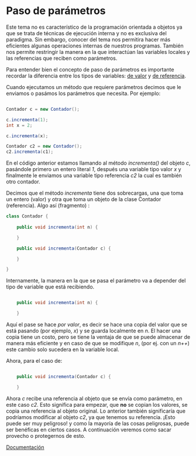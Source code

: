 # Paso de parámetros

Este tema no es característico de la  programación
orientada a objetos ya que se trata de técnicas de ejecución 
interna y no es exclusiva del paradigma. Sin embargo, conocer
del tema nos permitira hacer más eficientes algunas operaciones 
internas de nuestros programas. También nos permite restringir
la manera en la que interactúan las variables locales 
y las referencias que reciben como parámetros. 


Para entender bien el concepto de paso de parámetros
es importante recordar la diferencia entre los tipos de
variables: [de valor](https://docs.microsoft.com/es-mx/dotnet/csharp/language-reference/keywords/value-types) y [de referencia](https://docs.microsoft.com/es-mx/dotnet/csharp/language-reference/keywords/reference-types).


Cuando ejecutamos un método que requiere parámetros
decimos que le enviamos o pasámos los parámetros que necesita.
Por ejemplo:

```csharp

Contador c = new Contador();

c.incrementa(1);
int x = 2;

c.incrementa(x);

Contador c2 = new Contador();
c2.incrementa(c1);

```

En el código anterior estamos llamando al método *incrementa()* del
objeto *c*, pasándole primero un entero literal *1*, después una
variable tipo valor *x* y finalmente le enviamos una variable
tipo referencia *c2* la cual es también otro contador. 

Decimos que el método *incrementa* tiene dos sobrecargas, una que
toma un entero (valor) y otra que toma un objeto de la clase
Contador (referencia).  Algo así (fragmento) :


```csharp
class Contador {
	
	public void incrementa(int n) { 

	}

	public void incrementa(Contador c) { 

	}

}

```


Internamente, la manera en la que se pasa el parámetro va a depender 
del tipo de variable que está recibiendo. 

```csharp

	public void incrementa(int n) { 

	}
```

Aquí el pase se hace *por valor*, es decir
se hace una copia del valor que se está pasando (por ejemplo, *x*) y 
se guarda localmente en *n*. El hacer una copia tiene un costo, 
pero se tiene la ventaja de que se puede almacenar de manera más eficiente
y en caso de que se modifique *n*, (por ej. con un *n++*) este cambio
solo sucedera en la variable local.

Ahora, para el caso de:

```csharp

	public void incrementa(Contador c) { 

	}
```

Ahora *c* recibe una referencia al objeto que se envía como 
parámetro, en este caso *c2*. Esto significa para empezar, que **no** se
copian los valores, se copia una referencia al objeto original. Lo
anterior también significaría que podríamos modificar al objeto *c2*, ya que
tenemos su referencia. ¡Esto puede ser muy peligroso! y como la mayoría 
de las cosas peligrosas, puede ser benéficas en ciertos casos. A continuación
veremos como sacar provecho o protegernos de esto.


[Documentación](https://docs.microsoft.com/en-us/dotnet/csharp/language-reference/keywords/method-parameters)




